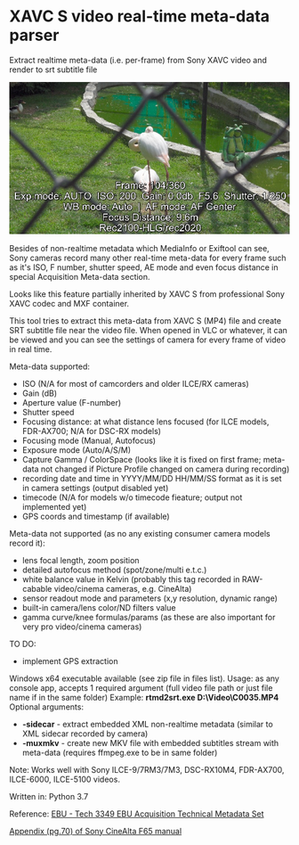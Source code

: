 # XAVC S video real-time meta-data parser
Extract realtime meta-data (i.e. per-frame) from Sony XAVC video and render to srt subtitle file

![alt text](ax700_meta_srt.jpg "Real-time shooting meta-data displayed in VLC over video")

Besides of non-realtime metadata which MediaInfo or Exiftool can see, Sony cameras record many other real-time meta-data for every frame such as it's ISO, F number, shutter speed, AE mode and even focus distance in special Acquisition Meta-data section.

Looks like this feature partially inherited by XAVC S from professional Sony XAVC codec and MXF container.

This tool tries to extract this meta-data from XAVC S (MP4) file and create SRT subtitle file near the video file. When opened in VLC or whatever, it can be viewed and you can see the settings of camera for every frame of video in real time.

Meta-data supported:
- ISO (N/A for most of camcorders and older ILCE/RX cameras)
- Gain (dB)
- Aperture value (F-number)
- Shutter speed
- Focusing distance: at what distance lens focused (for ILCE models, FDR-AX700; N/A for DSC-RX models)
- Focusing mode (Manual, Autofocus)
- Exposure mode (Auto/A/S/M)
- Capture Gamma / ColorSpace (looks like it is fixed on first frame; meta-data not changed if Picture Profile changed on camera during recording)
- recording date and time in YYYY/MM/DD HH/MM/SS format as it is set in camera settings (output disabled yet)
- timecode (N/A for models w/o timecode fieature; output not implemented yet)
- GPS coords and timestamp (if available)

Meta-data not supported (as no any existing consumer camera models record it):
- lens focal length, zoom position
- detailed autofocus method (spot/zone/multi e.t.c.)
- white balance value in Kelvin (probably this tag recorded in RAW-cabable video/cinema cameras, e.g. CineAlta)
- sensor readout mode and parameters (x,y resolution, dynamic range)
- built-in camera/lens color/ND filters value
- gamma curve/knee formulas/params (as these are also important for very pro video/cinema cameras)

TO DO:
- implement GPS extraction

Windows x64 executable available (see zip file in files list). Usage: as any console app, accepts 1 required argument (full video file path or just file name if in the same folder)
Example: **rtmd2srt.exe D:\Video\C0035.MP4**
Optional arguments:
- **-sidecar** - extract embedded XML non-realtime metadata (similar to XML sidecar recorded by camera)
- **-muxmkv** - create new MKV file with embedded subtitles stream with meta-data (requires ffmpeg.exe to be in same folder)

Note: Works well with Sony ILCE-9/7RM3/7M3, DSC-RX10M4, FDR-AX700, ILCE-6000, ILCE-5100 videos.

Written in: Python 3.7

Reference:
[EBU - Tech 3349 EBU Acquisition Technical Metadata Set](https://tech.ebu.ch/docs/tech/tech3349.pdf)

[Appendix (pg.70) of Sony CineAlta F65 manual](https://pro.sony/s3/cms-static-content/uploadfile/00/1237493055500.pdf)
